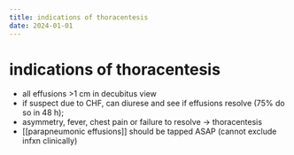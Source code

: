 ```yaml
---
title: indications of thoracentesis
date: 2024-01-01
---
```

# indications of thoracentesis

* all effusions >1 cm in decubitus view
* if suspect due to CHF, can diurese and see if effusions resolve (75% do so in 48 h); 
* asymmetry, fever, chest pain or failure to resolve → thoracentesis
* [[parapneumonic effusions]] should be tapped ASAP (cannot exclude infxn clinically)
